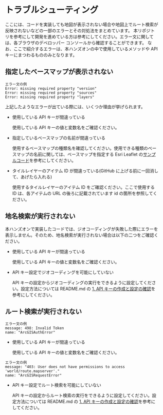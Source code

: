 # トラブルシューティング
ここには、コードを実装しても地図が表示されない場合や地図上でルート検索が反映されないなどの一部のエラーとその対処法をまとめています。
本リポジトリを参考にして開発を進めている方は参考にしてください。エラー文に関しては、各ブラウザのデベロッパー コンソールから確認することができます。
なお、ここで紹介するエラーは、本ハンズオンの中で使用しているメソッドや API キーにまつわるもののみとなります。

## 指定したベースマップが表示されない

```
エラー文の例
Error: missing required property "version"
Error: missing required property "sources"
Error: missing required property "layers"
```

上記したようなエラーが出ている際には、いくつか理由が挙げられます。

- 使用している API キーが間違っている
     
     使用している API キーの値と変数名をご確認ください。

- 指定しているベースマップの名前が間違っている
    
    使用するベースマップの種類名を確認してください。使用できる種類のベースマップの名前に関しては、ベースマップを指定する Esri Leaflet の[サンプルコード](https://developers.arcgis.com/esri-leaflet/maps/change-the-basemap-layer/)を参考にしてください。

- タイルレイヤーのアイテム ID が間違っている(GitHub に上げる前に一回消して、あげたら入れる)
    
    使用するタイルレイヤーのアイテム ID をご確認ください。ここで使用する ID は、各アイテムの URL の後ろに記載されています id の箇所を参照してください。


## 地名検索が実行されない
本ハンズオンで実装したコードでは、ジオコーディングが失敗した際にエラーを表示しません。そのため、地名検索が実行されない場合は以下の二つをご確認ください。

- 使用している API キーが間違っている
    
    使用している API キーの値と変数名をご確認ください。

- API キー設定でジオコーディングを可能にしていない
    
    API キーの設定からジオコーディングの実行をできるように設定してください。設定方法については README.md の [1. API キーの作成と設定の確認](./#1-api-キーの作成と設定についての確認)を参考にしてください。

## ルート検索が実行されない

```
エラー文の例
message: 498: Invalid Token
​name: "ArcGISAuthError"
```

- 使用している API キーが間違っている
    
     使用している API キーの値と変数名をご確認ください。


```
エラー文の例
message: "403: User does not have permissions to access 'world/route.mapserver'."
name: "ArcGISRequestError"
```

- API キー設定でルート検索を可能にしていない
    
    API キーの設定からルート検索の実行をできるように設定してください。設定方法については README.md の [1. API キーの作成と設定の確認](./#1-api-キーの作成と設定についての確認)を参考にしてください。

